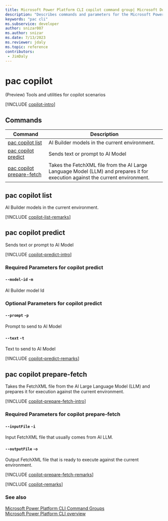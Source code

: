 ```yaml
---
title: Microsoft Power Platform CLI copilot command group| Microsoft Docs
description: "Describes commands and parameters for the Microsoft Power Platform CLI copilot command group."
keywords: "pac cli"
ms.subservice: developer
author: snizar007
ms.author: snizar
ms.date: 7/13/2023
ms.reviewer: jdaly
ms.topic: reference
contributors: 
 - JimDaly
---
```

<!-- 
Do not edit this file. 
This file is generated by a program and any changes will be overwritten when this topic is re-generated.
Use the include files to add additional content to this topic.
-->
# pac copilot

(Preview) Tools and utilities for copilot scenarios

[!INCLUDE [copilot-intro](includes/copilot-intro.md)]

## Commands

|Command|Description|
|---------|---------|
|[pac copilot list](#pac-copilot-list)|AI Builder models in the current environment.|
|[pac copilot predict](#pac-copilot-predict)|Sends text or prompt to AI Model|
|[pac copilot prepare-fetch](#pac-copilot-prepare-fetch)|Takes the FetchXML file from the AI Large Language Model (LLM) and prepares it for execution against the current environment.|


## pac copilot list

AI Builder models in the current environment.

[!INCLUDE [copilot-list-remarks](includes/copilot-list-remarks.md)]

## pac copilot predict

Sends text or prompt to AI Model

[!INCLUDE [copilot-predict-intro](includes/copilot-predict-intro.md)]


### Required Parameters for copilot predict

#### `--model-id` `-m`

AI Builder model Id


### Optional Parameters for copilot predict

#### `--prompt` `-p`

Prompt to send to AI Model

#### `--text` `-t`

Text to send to AI Model

[!INCLUDE [copilot-predict-remarks](includes/copilot-predict-remarks.md)]

## pac copilot prepare-fetch

Takes the FetchXML file from the AI Large Language Model (LLM) and prepares it for execution against the current environment.

[!INCLUDE [copilot-prepare-fetch-intro](includes/copilot-prepare-fetch-intro.md)]


### Required Parameters for copilot prepare-fetch

#### `--inputFile` `-i`

Input FetchXML file that usually comes from AI LLM.

#### `--outputFile` `-o`

Output FetchXML file that is ready to execute against the current environment.

[!INCLUDE [copilot-prepare-fetch-remarks](includes/copilot-prepare-fetch-remarks.md)]

[!INCLUDE [copilot-remarks](includes/copilot-remarks.md)]

### See also

[Microsoft Power Platform CLI Command Groups](index.md)<br />
[Microsoft Power Platform CLI overview](../introduction.md)